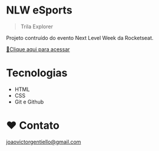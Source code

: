 # NLW eSports

> Trila Explorer

Projeto contruído do evento Next Level Week da Rocketseat.

[🔗Clique aqui para acessar](https://joaox12.github.io/nlw-esports/)

# Tecnologias

- HTML
- CSS
- Git e Github

# ❤️ Contato

joaovictorgentiello@gmail.com
